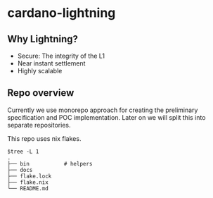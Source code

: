 # cardano-lightning

## Why Lightning?

- Secure: The integrity of the L1
- Near instant settlement
- Highly scalable

## Repo overview

Currently we use monorepo approach for creating the preliminary specification and POC implementation. Later on we will split this into separate repositories.

This repo uses nix flakes.

```sample
$tree -L 1
.
├── bin           # helpers
├── docs
├── flake.lock
├── flake.nix
└── README.md
```
